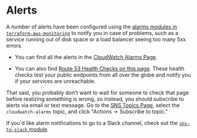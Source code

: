 # Alerts

A number of alerts have been configured using the [alarms modules in
`terraform-aws-monitoring`](https://github.com/gruntwork-io/terraform-aws-monitoring/tree/master/modules/alarms) to notify you
in case of problems, such as a service running out of disk space or a load balancer seeing too many 5xx errors.

- You can find all the alerts in the [CloudWatch Alarms
  Page](https://console.aws.amazon.com/cloudwatch/home?#alarm:alarmFilter=ANY).

- You can also find [Route 53 Health Checks on this page](https://console.aws.amazon.com/route53/healthchecks/home#/).
  These health checks test your public endpoints from all over the globe and notify you if your services are unreachable.

That said, you probably don't want to wait for someone to check that page before realizing something is wrong, so
instead, you should subscribe to alerts via email or text message. Go to the [SNS Topics
Page](https://console.aws.amazon.com/sns/v2/home?#/topics), select the `cloudwatch-alarms` topic, and click "Actions ->
Subscribe to topic."

If you'd like alarm notifications to go to a Slack channel, check out the [`sns-to-slack`
module](https://github.com/gruntwork-io/terraform-aws-monitoring/tree/master/modules/alarms/sns-to-slack).


<!-- ##DOCS-SOURCER-START
{"sourcePlugin":"local-copier","hash":"584b4a2ae80caff18e9aabc951d9878d"}
##DOCS-SOURCER-END -->
